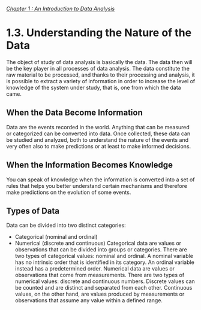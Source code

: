 [*Chapter 1 : An Introduction to Data Analysis*](./)

# 1.3. Understanding the Nature of the Data

The object of study of data analysis is basically the data. The data then will be the key player in all processes of data analysis. The data constitute the raw material to be
processed, and thanks to their processing and analysis, it is possible to extract a variety of information in order to increase the level of knowledge of the system under study, that is, one from which the data came.


## When the Data Become Information

Data are the events recorded in the world. Anything that can be measured or categorized can be converted into data. Once collected, these data can be studied and analyzed, both to understand the nature of the events and very often also to make predictions or at least to make informed decisions.

## When the Information Becomes Knowledge  

You can speak of knowledge when the information is converted into a set of rules that helps you better understand certain mechanisms and therefore make predictions on the evolution of some events.

## Types of Data

Data can be divided into two distinct categories:
* Categorical (nominal and ordinal)
* Numerical (discrete and continuous)
Categorical data are values or observations that can be divided into groups or categories. There are two types of categorical values: nominal and ordinal. A nominal variable has no intrinsic order that is identified in its category. An ordinal variable instead has a predetermined order.
Numerical data are values or observations that come from measurements. There are two types of numerical values: discrete and continuous numbers. Discrete values can be counted and are distinct and separated from each other. Continuous values, on the other hand, are values produced by measurements or observations that assume any value within a defined range.
